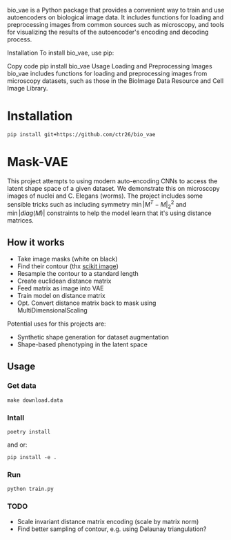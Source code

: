 bio_vae is a Python package that provides a convenient way to train and use autoencoders on biological image data. It includes functions for loading and preprocessing images from common sources such as microscopy, and tools for visualizing the results of the autoencoder's encoding and decoding process.

Installation
To install bio_vae, use pip:

Copy code
pip install bio_vae
Usage
Loading and Preprocessing Images
bio_vae includes functions for loading and preprocessing images from microscopy datasets, such as those in the BioImage Data Resource and Cell Image Library.

# Installation

    pip install git+https://github.com/ctr26/bio_vae
    
   

# Mask-VAE

This project attempts to using modern auto-encoding CNNs to access the latent shape space of a given dataset.
We demonstrate this on microscopy images of nuclei and C. Elegans (worms).
The project includes some sensible tricks such as including symmetry $\min|M^T - M|_2^2$ and $\min|diag(M)|$ constraints to help the model learn that it's using distance matrices.

## How it works

- Take image masks (white on black)
- Find their contour (thx [scikit image]((https://scikit-image.org/docs/dev/api/skimage.measure.html#skimage.measure.find_contours)))
- Resample the contour to a standard length
- Create euclidean distance matrix
- Feed matrix as image into VAE
- Train model on distance matrix
- Opt. Convert distance matrix back to mask using MultiDimensionalScaling

Potential uses for this projects are:

- Synthetic shape generation for dataset augmentation
- Shape-based phenotyping in the latent space

## Usage

### Get data

    make download.data

### Intall

    poetry install

and or:

    pip install -e .

### Run

    python train.py

### TODO

- Scale invariant distance matrix encoding (scale by matrix norm)
- Find better sampling of contour, e.g. using Delaunay triangulation?
